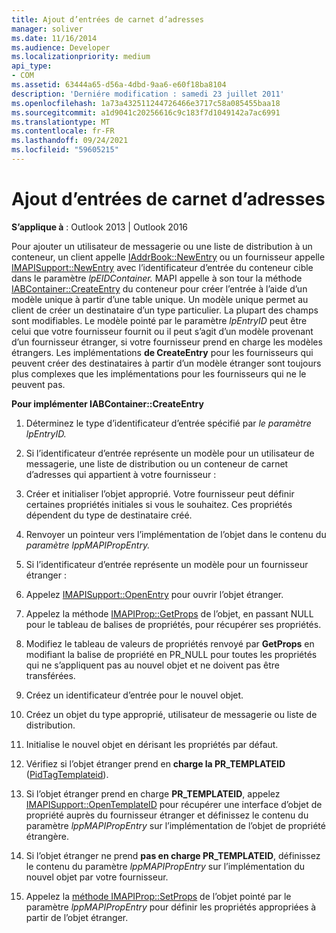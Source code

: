 ```yaml
---
title: Ajout d’entrées de carnet d’adresses
manager: soliver
ms.date: 11/16/2014
ms.audience: Developer
ms.localizationpriority: medium
api_type:
- COM
ms.assetid: 63444a65-d56a-4dbd-9aa6-e60f18ba8104
description: 'Derniére modification : samedi 23 juillet 2011'
ms.openlocfilehash: 1a73a432511244726466e3717c58a085455baa18
ms.sourcegitcommit: a1d9041c20256616c9c183f7d1049142a7ac6991
ms.translationtype: MT
ms.contentlocale: fr-FR
ms.lasthandoff: 09/24/2021
ms.locfileid: "59605215"
---
```

# <a name="adding-address-book-entries"></a>Ajout d’entrées de carnet d’adresses

  
  
**S’applique à** : Outlook 2013 | Outlook 2016 
  
Pour ajouter un utilisateur de messagerie ou une liste de distribution à un conteneur, un client appelle [IAddrBook::NewEntry](iaddrbook-newentry.md) ou un fournisseur appelle [IMAPISupport::NewEntry](imapisupport-newentry.md) avec l’identificateur d’entrée du conteneur cible dans le paramètre _lpEIDContainer._ MAPI appelle à son tour la méthode [IABContainer::CreateEntry](iabcontainer-createentry.md) du conteneur pour créer l’entrée à l’aide d’un modèle unique à partir d’une table unique. Un modèle unique permet au client de créer un destinataire d’un type particulier. La plupart des champs sont modifiables. Le modèle pointé par le paramètre  _lpEntryID_ peut être celui que votre fournisseur fournit ou il peut s’agit d’un modèle provenant d’un fournisseur étranger, si votre fournisseur prend en charge les modèles étrangers. Les implémentations **de CreateEntry** pour les fournisseurs qui peuvent créer des destinataires à partir d’un modèle étranger sont toujours plus complexes que les implémentations pour les fournisseurs qui ne le peuvent pas. 
  
 **Pour implémenter IABContainer::CreateEntry**
  
1. Déterminez le type d’identificateur d’entrée spécifié par _le paramètre lpEntryID._ 
    
2. Si l’identificateur d’entrée représente un modèle pour un utilisateur de messagerie, une liste de distribution ou un conteneur de carnet d’adresses qui appartient à votre fournisseur :
    
1. Créer et initialiser l’objet approprié. Votre fournisseur peut définir certaines propriétés initiales si vous le souhaitez. Ces propriétés dépendent du type de destinataire créé. 
    
2. Renvoyer un pointeur vers l’implémentation de l’objet dans le contenu du _paramètre lppMAPIPropEntry._ 
    
3. Si l’identificateur d’entrée représente un modèle pour un fournisseur étranger :
    
1. Appelez [IMAPISupport::OpenEntry](imapisupport-openentry.md) pour ouvrir l’objet étranger. 
    
2. Appelez la méthode [IMAPIProp::GetProps](imapiprop-getprops.md) de l’objet, en passant NULL pour le tableau de balises de propriétés, pour récupérer ses propriétés. 
    
3. Modifiez le tableau de valeurs de propriétés renvoyé par **GetProps** en modifiant la balise de propriété en PR_NULL pour toutes les propriétés qui ne s’appliquent pas au nouvel objet et ne doivent pas être transférées. 
    
4. Créez un identificateur d’entrée pour le nouvel objet. 
    
5. Créez un objet du type approprié, utilisateur de messagerie ou liste de distribution.
    
6. Initialise le nouvel objet en dérisant les propriétés par défaut.
    
7. Vérifiez si l’objet étranger prend en **charge la PR_TEMPLATEID** ([PidTagTemplateid](pidtagtemplateid-canonical-property.md)). 
    
8. Si l’objet étranger prend en charge **PR_TEMPLATEID**, appelez [IMAPISupport::OpenTemplateID](imapisupport-opentemplateid.md) pour récupérer une interface d’objet de propriété auprès du fournisseur étranger et définissez le contenu du paramètre  _lppMAPIPropEntry_ sur l’implémentation de l’objet de propriété étrangère. 
    
9. Si l’objet étranger ne prend **pas en charge PR_TEMPLATEID**, définissez le contenu du paramètre  _lppMAPIPropEntry_ sur l’implémentation du nouvel objet par votre fournisseur. 
    
10. Appelez la [méthode IMAPIProp::SetProps](imapiprop-setprops.md) de l’objet pointé par le paramètre  _lppMAPIPropEntry_ pour définir les propriétés appropriées à partir de l’objet étranger. 
    

